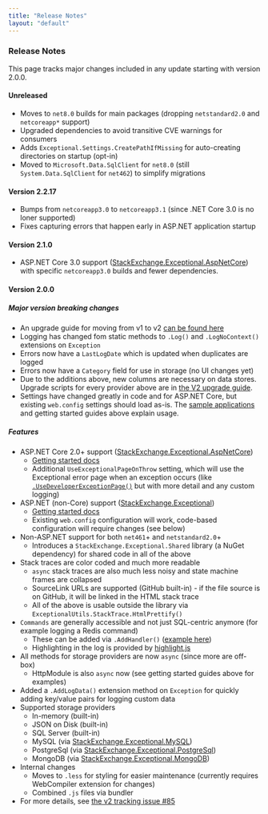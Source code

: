 ```yaml
---
title: "Release Notes"
layout: "default"
---
```

### Release Notes
This page tracks major changes included in any update starting with version 2.0.0.

#### Unreleased
- Moves to `net8.0` builds for main packages (dropping `netstandard2.0` and `netcoreapp*` support)
- Upgraded dependencies to avoid transitive CVE warnings for consumers
- Adds `Exceptional.Settings.CreatePathIfMissing` for auto-creating directories on startup (opt-in)
- Moved to `Microsoft.Data.SqlClient` for `net8.0` (still `System.Data.SqlClient` for `net462`) to simplify migrations

#### Version 2.2.17
- Bumps from `netcoreapp3.0` to `netcoreapp3.1` (since .NET Core 3.0 is no loner supported)
- Fixes capturing errors that happen early in ASP.NET application startup

#### Version 2.1.0
- ASP.NET Core 3.0 support ([StackExchange.Exceptional.AspNetCore](https://www.nuget.org/packages/StackExchange.Exceptional.AspNetCore/)) with specific `netcoreapp3.0` builds and fewer dependencies.

#### Version 2.0.0

##### <span class="critical">Major version breaking changes</span>
  - An upgrade guide for moving from v1 to v2 [can be found here](https://nickcraver.com/StackExchange.Exceptional/UpgradeToV2)
  - Logging has changed fom static methods to `.Log()` and `.LogNoContext()` extensions on `Exception`
  - Errors now have a `LastLogDate` which is updated when duplicates are logged
  - Errors now have a `Category` field for use in storage (no UI changes yet)
  - Due to the additions above, new columns are necessary on data stores. Upgrade scripts for every provider above are in [the V2 upgrade guide](https://nickcraver.com/StackExchange.Exceptional/UpgradeToV2).
  - Settings have changed greatly in code and for ASP.NET Core, but existing `web.config` settings should load as-is. The [sample applications](https://github.com/NickCraver/StackExchange.Exceptional/tree/main/samples) and getting started guides above explain usage.

##### **Features**
- ASP.NET Core 2.0+ support ([StackExchange.Exceptional.AspNetCore](https://www.nuget.org/packages/StackExchange.Exceptional.AspNetCore/))
  - [Getting started docs](https://nickcraver.com/StackExchange.Exceptional/AspDotNetCore)
  - Additional `UseExceptionalPageOnThrow` setting, which will use the Exceptional error page when an exception occurs (like [`.UseDeveloperExceptionPage()`](https://docs.microsoft.com/en-us/aspnet/core/fundamentals/error-handling?view=aspnetcore-2.2) but with more detail and any custom logging)
- ASP.NET (non-Core) support ([StackExchange.Exceptional](https://www.nuget.org/packages/StackExchange.Exceptional/))
  - [Getting started docs](https://nickcraver.com/StackExchange.Exceptional/AspDotNet)
  - Existing `web.config` configuration will work, code-based configuration will require changes (see below)
- Non-ASP.NET support for both `net461`+ and `netstandard2.0`+
  - Introduces a `StackExchange.Exceptional.Shared` library (a NuGet dependency) for shared code in all of the above
- Stack traces are color coded and much more readable
  - `async` stack traces are also much less noisy and state machine frames are collapsed
  - SourceLink URLs are supported (GitHub built-in) - if the file source is on GitHub, it will be linked in the HTML stack trace
  - All of the above is usable outside the library via `ExceptionalUtils.StackTrace.HtmlPrettify()`
- `Commands` are generally accessible and not just SQL-centric anymore (for example logging a Redis command)
  - These can be added via `.AddHandler()` ([example here](https://github.com/NickCraver/StackExchange.Exceptional/blob/dbe2b089462554723fe6d45e4f0a6db4cb718937/src/StackExchange.Exceptional.Shared/Extensions.Handlers.cs#L16))
  - Highlighting in the log is provided by [highlight.js](https://highlightjs.org/)
- All methods for storage providers are now `async` (since more are off-box)
  - HttpModule is also `async` now (see getting started guides above for examples)
- Added a `.AddLogData()` extension method on `Exception` for quickly adding key/value pairs for logging custom data
- Supported storage providers
  - In-memory (built-in)
  - JSON on Disk (built-in)
  - SQL Server (built-in)
  - MySQL (via [StackExchange.Exceptional.MySQL](https://www.nuget.org/packages/StackExchange.Exceptional.MySQL/))
  - PostgreSql (via [StackExchange.Exceptional.PostgreSql](https://www.nuget.org/packages/StackExchange.Exceptional.PostgreSql/))
  - MongoDB (via [StackExchange.Exceptional.MongoDB](https://www.nuget.org/packages/StackExchange.Exceptional.MongoDB/))
- Internal changes
  - Moves to `.less` for styling for easier maintenance (currently requires WebCompiler extension for changes)
  - Combined `.js` files via bundler
- For more details, see [the v2 tracking issue #85](https://github.com/NickCraver/StackExchange.Exceptional/issues/85)
